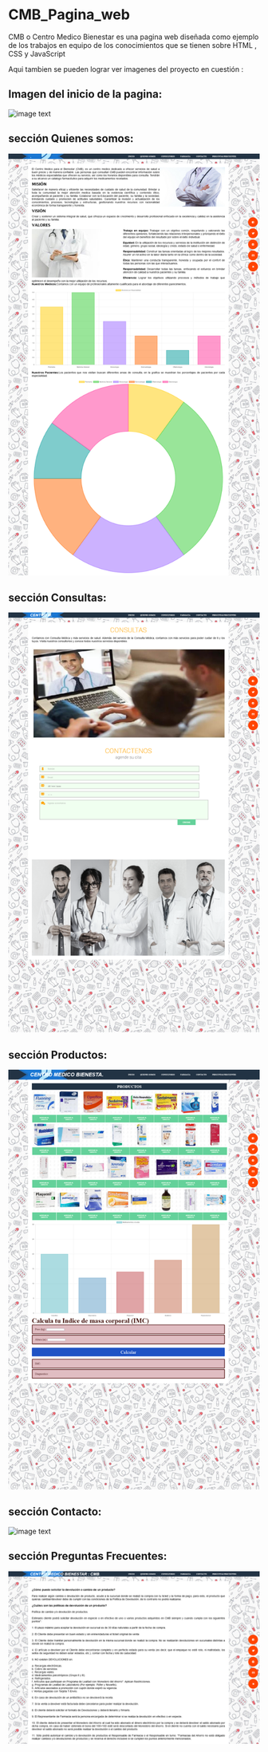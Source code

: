 # CMB_Pagina_web
CMB o Centro Medico Bienestar es una pagina web diseñada como ejemplo de los trabajos en equipo de los conocimientos que se tienen sobre HTML , CSS y JavaScript

Aqui tambien se pueden lograr ver imagenes del proyecto en cuestión : 
## Imagen del inicio de la pagina: 

![image text](https://github.com/4lfr3d0MP/CMB_Pagina_web/blob/main/Inicio.png)

## sección Quienes somos: 
![image text](https://github.com/4lfr3d0MP/CMB_Pagina_web/blob/main/quienes%20somos.png)

## sección Consultas: 

![image text](https://github.com/4lfr3d0MP/CMB_Pagina_web/blob/main/Consultorio.png)

## sección Productos: 

![image text](https://github.com/4lfr3d0MP/CMB_Pagina_web/blob/main/Farmacia.png)


## sección Contacto: 
![image text](https://github.com/4lfr3d0MP/CMB_Pagina_web/blob/main/Contacto.png)

## sección Preguntas Frecuentes: 
![image text](https://github.com/4lfr3d0MP/CMB_Pagina_web/blob/main/Preguntas%20Frecuentes.png)
